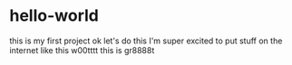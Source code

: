 # hello-world
this is my first project
ok let's do this
I'm super excited to put stuff on the internet like this w00tttt this is gr8888t
